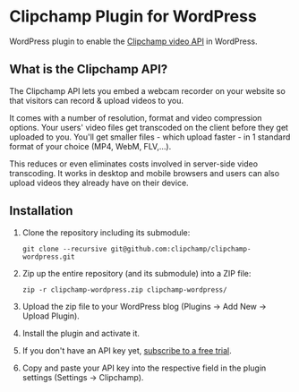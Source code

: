 # Clipchamp Plugin for WordPress
WordPress plugin to enable the [Clipchamp video API](https://clipchamp.com/en/api) in WordPress.

## What is the Clipchamp API? ##

The Clipchamp API lets you embed a webcam recorder on your website so that visitors can record & upload videos to you. 

It comes with a number of resolution, format and video compression options. Your users' video files get transcoded on the client before they get uploaded to you. You'll get smaller files - which upload faster - in 1 standard format of your choice (MP4, WebM, FLV,...). 

This reduces or even eliminates costs involved in server-side video transcoding. It works in desktop and mobile browsers and users can also upload videos they already have on their device.

## Installation ##

1. Clone the repository including its submodule:
   
   ```
   git clone --recursive git@github.com:clipchamp/clipchamp-wordpress.git
   ```
1. Zip up the entire repository (and its submodule) into a ZIP file:
   
   ```
   zip -r clipchamp-wordpress.zip clipchamp-wordpress/
   ```
1. Upload the zip file to your WordPress blog (Plugins -> Add New -> Upload Plugin).
1. Install the plugin and activate it.
1. If you don't have an API key yet, [subscribe to a free trial](https://clipchamp.com/en/pricing/api-access).
1. Copy and paste your API key into the respective field in the plugin settings (Settings -> Clipchamp).
